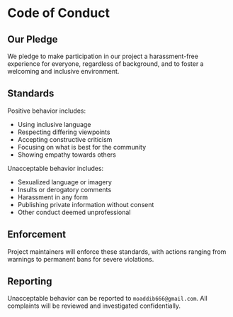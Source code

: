 # Code of Conduct

## Our Pledge

We pledge to make participation in our project a harassment-free experience for everyone, regardless of background, and
to foster a welcoming and inclusive environment.

## Standards

Positive behavior includes:

- Using inclusive language
- Respecting differing viewpoints
- Accepting constructive criticism
- Focusing on what is best for the community
- Showing empathy towards others

Unacceptable behavior includes:

- Sexualized language or imagery
- Insults or derogatory comments
- Harassment in any form
- Publishing private information without consent
- Other conduct deemed unprofessional

## Enforcement

Project maintainers will enforce these standards, with actions ranging from warnings to permanent bans for severe
violations.

## Reporting

Unacceptable behavior can be reported to `moaddib666@gmail.com`. All complaints will be reviewed and investigated
confidentially.
